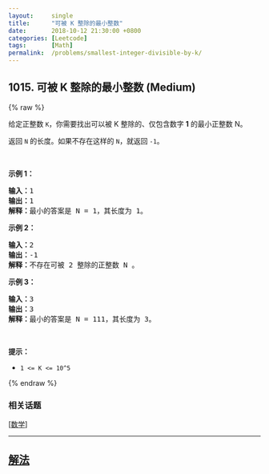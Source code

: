 ```yaml
---
layout:     single
title:      "可被 K 整除的最小整数"
date:       2018-10-12 21:30:00 +0800
categories: [Leetcode]
tags:       [Math]
permalink:  /problems/smallest-integer-divisible-by-k/
---
```


## 1015. 可被 K 整除的最小整数 (Medium)

{% raw %}

<p>给定正整数&nbsp;<code>K</code>，你需要找出可以被 K 整除的、仅包含数字 <strong>1</strong> 的最小正整数 N。</p>

<p>返回&nbsp;<code>N</code>&nbsp;的长度。如果不存在这样的&nbsp;<code>N</code>，就返回 <code>-1</code>。</p>

<p>&nbsp;</p>

<p><strong>示例 1：</strong></p>

<pre><strong>输入：</strong>1
<strong>输出：</strong>1
<strong>解释：</strong>最小的答案是 N = 1，其长度为 1。</pre>

<p><strong>示例 2：</strong></p>

<pre><strong>输入：</strong>2
<strong>输出：</strong>-1
<strong>解释：</strong>不存在可被 2 整除的正整数 N 。</pre>

<p><strong>示例 3：</strong></p>

<pre><strong>输入：</strong>3
<strong>输出：</strong>3
<strong>解释：</strong>最小的答案是 N = 111，其长度为 3。</pre>

<p>&nbsp;</p>

<p><strong>提示：</strong></p>

<ul>
	<li><code>1 &lt;= K &lt;= 10^5</code></li>
</ul>

{% endraw %}

### 相关话题
  [[数学](https://github.com/openset/leetcode/tree/master/tag/math/README.md)]

---

## [解法](https://github.com/openset/leetcode/tree/master/problems/smallest-integer-divisible-by-k)
